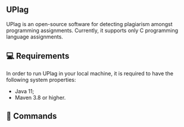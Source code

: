 ## UPlag

UPlag is an open-source software for detecting plagiarism amongst programming assignments. Currently, it supports only C programming language assignments. 

## :computer: Requirements

In order to run UPlag in your local machine, it is required to have the following system properties:
- Java 11;
- Maven 3.8 or higher.

## :page_with_curl:	Commands

